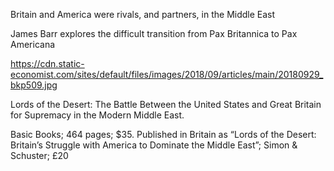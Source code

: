 Britain and America were rivals, and partners, in the Middle East

James Barr explores the difficult transition from Pax Britannica to Pax Americana

https://cdn.static-economist.com/sites/default/files/images/2018/09/articles/main/20180929_bkp509.jpg

 Lords of the Desert: The Battle Between the United States and Great Britain for Supremacy in the Modern Middle East. 

 Basic Books; 464 pages; $35. Published in Britain as “Lords of the Desert: Britain’s Struggle with America to Dominate the Middle East”; Simon & Schuster; £20 